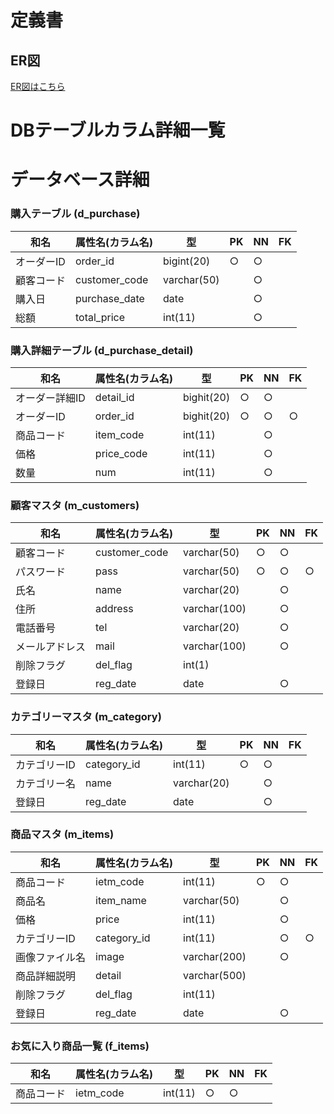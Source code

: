# 定義書
## ER図

[ER図はこちら]("ER図はこちら")

# DBテーブルカラム詳細一覧

# データベース詳細

### 購入テーブル (d_purchase)

|和名|属性名(カラム名)|型|PK|NN|FK|
|-|-|-|-|-|-|
|オーダーID|order_id|bigint(20)|○|○||
|顧客コード|customer_code|varchar(50)||○||
|購入日|purchase_date|date||○||
|総額|total_price|int(11)||○||

### 購入詳細テーブル (d_purchase_detail)

|和名|属性名(カラム名)|型|PK|NN|FK|
|-|-|-|-|-|-|
|オーダー詳細ID|detail_id|bighit(20)|○|○||
|オーダーID|order_id|bighit(20)|○|○|○|
|商品コード|item_code|int(11)||○||
|価格|price_code|int(11)||○||
|数量|num|int(11)||○||

### 顧客マスタ (m_customers)

|和名|属性名(カラム名)|型|PK|NN|FK|
|-|-|-|-|-|-|
|顧客コード|customer_code|varchar(50)|○|○||
|パスワード|pass|varchar(50)|○|○|○|
|氏名|name|varchar(20)||○||
|住所|address|varchar(100)||○||
|電話番号|tel|varchar(20)||○||
|メールアドレス|mail|varchar(100)||○||
|削除フラグ|del_flag|int(1)||||
|登録日|reg_date|date||○||

### カテゴリーマスタ (m_category)

|和名|属性名(カラム名)|型|PK|NN|FK|
|-|-|-|-|-|-|
|カテゴリーID|category_id|int(11)|○|○||
|カテゴリー名|name|varchar(20)||○||
|登録日|reg_date|date||○||

### 商品マスタ (m_items)

|和名|属性名(カラム名)|型|PK|NN|FK|
|-|-|-|-|-|-|
|商品コード|ietm_code|int(11)|○|○||
|商品名|item_name|varchar(50)||○||
|価格|price|int(11)||○||
|カテゴリーID|category_id|int(11)||○|○|
|画像ファイル名|image|varchar(200)||○||
|商品詳細説明|detail|varchar(500)||||
|削除フラグ|del_flag|int(11)||||
|登録日|reg_date|date||○||

### お気に入り商品一覧 (f_items)

|和名|属性名(カラム名)|型|PK|NN|FK|
|-|-|-|-|-|-|
|商品コード|ietm_code|int(11)|○|○||
